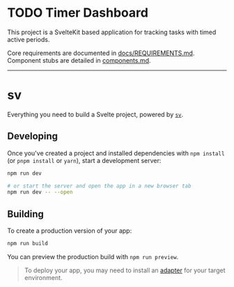 # TODO Timer Dashboard

This project is a SvelteKit based application for tracking tasks with timed active periods.

Core requirements are documented in [docs/REQUIREMENTS.md](docs/REQUIREMENTS.md).
Component stubs are detailed in [components.md](components.md).

---
# sv

Everything you need to build a Svelte project, powered by [`sv`](https://github.com/sveltejs/cli).

## Developing

Once you've created a project and installed dependencies with `npm install` (or `pnpm install` or `yarn`), start a development server:

```bash
npm run dev

# or start the server and open the app in a new browser tab
npm run dev -- --open
```

## Building

To create a production version of your app:

```bash
npm run build
```

You can preview the production build with `npm run preview`.

> To deploy your app, you may need to install an [adapter](https://svelte.dev/docs/kit/adapters) for your target environment.
